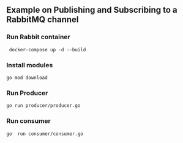 ## Example on Publishing and Subscribing to a RabbitMQ channel

### Run Rabbit container

```
 docker-compose up -d --build
```

### Install modules
```
go mod download
```

### Run Producer
```
go run producer/producer.go
```

### Run consumer
```
go  run consumer/consumer.go
```